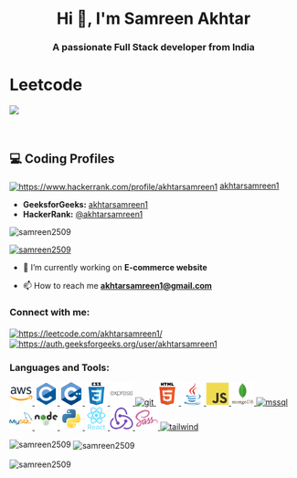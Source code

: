 <h1 align="center">Hi 👋, I'm Samreen Akhtar</h1<!------------------------------------------>
<h3 align="center">A passionate Full Stack developer from India</h3>
<img  align="right" width="400px" src="https://user-images.githubusercontent.com/74038190/236119160-976a0405-caa7-470c-9356-16d43402ea0a.gif" alt="">
<!-- SECTION:  leetcode badge-->

# Leetcode
<img src="https://assets.leetcode.com/static_assets/marketing/2024-50.gif" width="40px"></img>

<br>
<a href="https://leetcode.com/akhtarsamreen1/">
<a>

<!------------------------------------------>

<!------------------------------------------>
<!-- SECTION: Contact me -->

## 💻 Coding Profiles

<a href="https://www.hackerrank.com/https://www.hackerrank.com/profile/akhtarsamreen1" target="blank"><img align="center" src="https://raw.githubusercontent.com/rahuldkjain/github-profile-readme-generator/master/src/images/icons/Social/hackerrank.svg" alt="https://www.hackerrank.com/profile/akhtarsamreen1" height="30" width="40" /></a> [akhtarsamreen1](https://leetcode.com/akhtarsamreen1/)
- **GeeksforGeeks:** [akhtarsamreen1](https://auth.geeksforgeeks.org/user/akhtarsamreen1)
- **HackerRank:** [@akhtarsamreen1](https://www.hackerrank.com/profile/akhtarsamreen1)
<p align="left"> <img src="https://komarev.com/ghpvc/?username=samreen2509&label=Profile%20views&color=0e75b6&style=flat" alt="samreen2509" /> </p>

<p align="left"> <a href="https://github.com/ryo-ma/github-profile-trophy"><img src="https://github-profile-trophy.vercel.app/?username=samreen2509" alt="samreen2509" /></a> </p>

- 🔭 I’m currently working on **E-commerce website**

- 📫 How to reach me **akhtarsamreen1@gmail.com**

<h3 align="left">Connect with me:</h3>
<p align="left">

<a href="https://www.leetcode.com/https://leetcode.com/akhtarsamreen1/" target="blank"><img align="center" src="https://raw.githubusercontent.com/rahuldkjain/github-profile-readme-generator/master/src/images/icons/Social/leet-code.svg" alt="https://leetcode.com/akhtarsamreen1/" height="30" width="40" /></a>
<a href="https://auth.geeksforgeeks.org/user/https://auth.geeksforgeeks.org/user/akhtarsamreen1" target="blank"><img align="center" src="https://raw.githubusercontent.com/rahuldkjain/github-profile-readme-generator/master/src/images/icons/Social/geeks-for-geeks.svg" alt="https://auth.geeksforgeeks.org/user/akhtarsamreen1" height="30" width="40" /></a>
</p>

<h3 align="left">Languages and Tools:</h3>
<p align="left"> <a href="https://aws.amazon.com" target="_blank" rel="noreferrer"> <img src="https://raw.githubusercontent.com/devicons/devicon/master/icons/amazonwebservices/amazonwebservices-original-wordmark.svg" alt="aws" width="40" height="40"/> </a> <a href="https://www.cprogramming.com/" target="_blank" rel="noreferrer"> <img src="https://raw.githubusercontent.com/devicons/devicon/master/icons/c/c-original.svg" alt="c" width="40" height="40"/> </a> <a href="https://www.w3schools.com/cpp/" target="_blank" rel="noreferrer"> <img src="https://raw.githubusercontent.com/devicons/devicon/master/icons/cplusplus/cplusplus-original.svg" alt="cplusplus" width="40" height="40"/> </a> <a href="https://www.w3schools.com/css/" target="_blank" rel="noreferrer"> <img src="https://raw.githubusercontent.com/devicons/devicon/master/icons/css3/css3-original-wordmark.svg" alt="css3" width="40" height="40"/> </a> <a href="https://expressjs.com" target="_blank" rel="noreferrer"> <img src="https://raw.githubusercontent.com/devicons/devicon/master/icons/express/express-original-wordmark.svg" alt="express" width="40" height="40"/> </a> <a href="https://git-scm.com/" target="_blank" rel="noreferrer"> <img src="https://www.vectorlogo.zone/logos/git-scm/git-scm-icon.svg" alt="git" width="40" height="40"/> </a> <a href="https://www.w3.org/html/" target="_blank" rel="noreferrer"> <img src="https://raw.githubusercontent.com/devicons/devicon/master/icons/html5/html5-original-wordmark.svg" alt="html5" width="40" height="40"/> </a> <a href="https://www.java.com" target="_blank" rel="noreferrer"> <img src="https://raw.githubusercontent.com/devicons/devicon/master/icons/java/java-original.svg" alt="java" width="40" height="40"/> </a> <a href="https://developer.mozilla.org/en-US/docs/Web/JavaScript" target="_blank" rel="noreferrer"> <img src="https://raw.githubusercontent.com/devicons/devicon/master/icons/javascript/javascript-original.svg" alt="javascript" width="40" height="40"/> </a> <a href="https://www.mongodb.com/" target="_blank" rel="noreferrer"> <img src="https://raw.githubusercontent.com/devicons/devicon/master/icons/mongodb/mongodb-original-wordmark.svg" alt="mongodb" width="40" height="40"/> </a> <a href="https://www.microsoft.com/en-us/sql-server" target="_blank" rel="noreferrer"> <img src="https://www.svgrepo.com/show/303229/microsoft-sql-server-logo.svg" alt="mssql" width="40" height="40"/> </a> <a href="https://www.mysql.com/" target="_blank" rel="noreferrer"> <img src="https://raw.githubusercontent.com/devicons/devicon/master/icons/mysql/mysql-original-wordmark.svg" alt="mysql" width="40" height="40"/> </a> <a href="https://nodejs.org" target="_blank" rel="noreferrer"> <img src="https://raw.githubusercontent.com/devicons/devicon/master/icons/nodejs/nodejs-original-wordmark.svg" alt="nodejs" width="40" height="40"/> </a> <a href="https://www.python.org" target="_blank" rel="noreferrer"> <img src="https://raw.githubusercontent.com/devicons/devicon/master/icons/python/python-original.svg" alt="python" width="40" height="40"/> </a> <a href="https://reactjs.org/" target="_blank" rel="noreferrer"> <img src="https://raw.githubusercontent.com/devicons/devicon/master/icons/react/react-original-wordmark.svg" alt="react" width="40" height="40"/> </a> <a href="https://redux.js.org" target="_blank" rel="noreferrer"> <img src="https://raw.githubusercontent.com/devicons/devicon/master/icons/redux/redux-original.svg" alt="redux" width="40" height="40"/> </a> <a href="https://sass-lang.com" target="_blank" rel="noreferrer"> <img src="https://raw.githubusercontent.com/devicons/devicon/master/icons/sass/sass-original.svg" alt="sass" width="40" height="40"/> </a> <a href="https://tailwindcss.com/" target="_blank" rel="noreferrer"> <img src="https://www.vectorlogo.zone/logos/tailwindcss/tailwindcss-icon.svg" alt="tailwind" width="40" height="40"/> </a> </p>

<p><img align="left" src="https://github-readme-stats.vercel.app/api/top-langs?username=samreen2509&show_icons=true&locale=en&layout=compact" alt="samreen2509" /></p>

<p>&nbsp;<img align="center" src="https://github-readme-stats.vercel.app/api?username=samreen2509&show_icons=true&locale=en" alt="samreen2509" /></p>

<p><img align="center" src="https://github-readme-streak-stats.herokuapp.com/?user=samreen2509&" alt="samreen2509" /></p>
